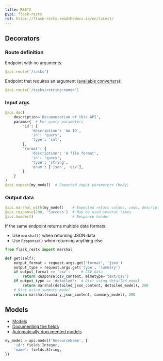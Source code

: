 ```yaml
---
title: RESTX
pypi: flask-restx
ref: https://flask-restx.readthedocs.io/en/latest/
---
```


## Decorators

### Route definition

Endpoint with no arguments:

```python
@api.route('/tasks')
```

Endpoint that requires an argument
([available converters](https://github.com/pallets/werkzeug/blob/main/src/werkzeug/routing/converters.py#L253-L261)):

```python
@api.route('/tasks/<string:name>')
```

### Input args

```python
@api.doc(
    description='Documentation of this API',
    params={  # For query parameters
        'id': {
            'description': 'An ID',
            'in': 'query',
            'type': 'int',
        },
        'format': {
            'description': 'A file format',
            'in': 'query',
            'type': 'string',
            'enum': ['json', 'csv'],
        }
    }
)
@api.expect(my_model)  # Expected input parameters (body)
```

### Output data

```python
@api.marshal_with(my_model)    # Expected return values, code, description
@api.response(200, 'Success')  # May be used several times
@api.header()                  # Response header
```

If the same endpoint returns multiple data formats:

- Use `marshal()` when returning JSON data
- Use `Response()` when returning anything else

```python
from flask_restx import marshal

def get(self):
    output_format = request.args.get('format', 'json')
    output_type = request.args.get('type', 'summary')
    if output_format == 'csv':     # CSV data
        return Response(csv_content, mimetype='text/csv')
    if output_type == 'detailed':  # Dict using detailed_model
        return marshal(detailed_json_content, detailed_model), 200
    # Dict using summary_model
    return marshal(summary_json_content, summary_model), 200
```

## Models

- [Models](https://flask-restx.readthedocs.io/en/latest/api.html#models)
- [Documenting the fields](https://flask-restx.readthedocs.io/en/latest/swagger.html#documenting-the-fields)
- [Automatically documented models](https://flask-restx.readthedocs.io/en/latest/swagger.html#automatically-documented-models)

```python
my_model = api.model('ResourceName', {
    'id': fields.Integer,
    'name': fields.String,
})
```
